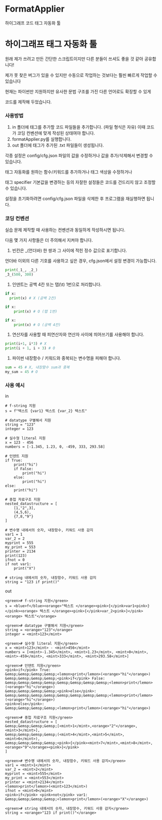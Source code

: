# FormatApplier
하이그래프 코드 태그 자동화 툴  

# 하이그래프 태그 자동화 툴

원래 제가 쓰려고 만든 간단한 스크립트이지만 다른 분들이 쓰셔도 좋을 것 같아 공유합니다!

제가 못 찾은 버그가 있을 수 있지만 수동으로 작업하는 것보다는 훨씬 빠르게 작업할 수 있습니다

현재는 파이썬만 지원하지만 유사한 문법 구조를 가진 다른 언어로도 확장할 수 있게 

코드를 제작해 두었습니다.

### 사용방법

1. in 폴더에 태그를 추가할 코드 파일들을 추가합니다. (파일 형식은 자유)
이때 코드가 코딩 컨벤션에 맞게 작성된 상태여야 합니다.
2. formatApplier.py를 실행합니다.
3. out 폴더에 태그가 추가된 .txt 파일들이 생성됩니다.

각종 설정은 config/cfg.json 파일의 값을 수정하거나 값을 추가/삭제해서 변경할 수 있습니다.

태그 자동화를 원하는 함수/키워드를 추가하거나 태그 색상을 수정하거나

태그 specifier 기본값을 변경하는 등의 자잘한 설정들은 코드를 건드리지 않고 조정할 수 있습니다.

설정을 초기화하려면 config/cfg.json 파일을 삭제한 후 프로그램을 재실행하면 됩니다.

### 코딩 컨벤션

실습 문제 제작할 때 사용하는 컨벤션과 동일하게 작성하시면 됩니다.

다음 몇 가지 사항들은 더 주의해서 지켜야 합니다.

1. 빈칸은 _(언더바) 한 쌍과 그 사이에 적힌 정수 값으로 표기합니다.

언더바 이외의 다른 기호를 사용하고 싶은 경우, cfg.json에서 설정 변경이 가능합니다.

```python
print(_1_, _2_)
_3_(500, 300)
```

1. 인덴트는 공백 4칸 또는 탭(\t) 1번으로 처리합니다.

```python
if x:
  print(x) # X (공백 2칸)

if x:
	print(x) # O (탭 1번)

if x:
    print(x) # O (공백 4칸)
```

1. 연산자를 사용할 때 피연산자와 연산자 사이에 띄어쓰기를 사용해야 합니다.

```python
print(i+1, i*3) # X
print(i + 1, i + 3) # O
```

1. 파이썬 내장함수 / 키워드와 중복되는 변수명을 피해야 합니다.

```python
sum = 45 # X, 내장함수 sum과 중복
my_sum = 45 # O
```


### 사용 예시

in

```
# f-string 지원
s = f"텍스트 {var1} 텍스트 {var_2} 텍스트"

# datatype 구별해서 지원
string = "123"
integer = 123

# 실수형 literal 지원
x = 123 - 456
numbers = [-1.345, 1.23, 0, -459, 333, 293.58]

# 인덴트 지원
if True:
    print("hi")
    if False:
        print("hi")
    else:
        print("hi")
else:
    print("hi")

# 중첩 자료구조 지원
nested_datastructure = [
    [1,"2",3],
    (4,5,6),
    {7,8,"9"}
]

# 변수명 내에서의 숫자, 내장함수, 키워드 사용 감지
var1 = 1
var_2 = 2
myprint = 555
my_print = 553
printer = 2134
print(123)
ifnot = 0
if not var1:
    print("X")

# string 내에서의 숫자, 내장함수, 키워드 사용 감지
string = "123 if print()"
```

out

```
<green># f-string 지원</green>
s = <blue>f</blue><orange>"텍스트 </orange><pink>{</pink>var1<pink>}</pink><orange> 텍스트 </orange><pink>{</pink>var_2<pink>}</pink><orange> 텍스트"</orange>

<green># datatype 구별해서 지원</green>
string = <orange>"123"</orange>
integer = <mint>123</mint>

<green># 실수형 literal 지원</green>
x = <mint>123</mint> - <mint>456</mint>
numbers = [<mint>-1.345</mint>, <mint>1.23</mint>, <mint>0</mint>, <mint>-459</mint>, <mint>333</mint>, <mint>293.58</mint>]

<green># 인덴트 지원</green>
<pink>if</pink> True:
&emsp;&emsp;&emsp;&emsp;<lemon>print</lemon>(<orange>"hi"</orange>)
&emsp;&emsp;&emsp;&emsp;<pink>if</pink> False:
&emsp;&emsp;&emsp;&emsp;&emsp;&emsp;&emsp;&emsp;<lemon>print</lemon>(<orange>"hi"</orange>)
&emsp;&emsp;&emsp;&emsp;<pink>else</pink>:
&emsp;&emsp;&emsp;&emsp;&emsp;&emsp;&emsp;&emsp;<lemon>print</lemon>(<orange>"hi"</orange>)
<pink>else</pink>:
&emsp;&emsp;&emsp;&emsp;<lemon>print</lemon>(<orange>"hi"</orange>)

<green># 중첩 자료구조 지원</green>
nested_datastructure = [
&emsp;&emsp;&emsp;&emsp;[<mint>1</mint>,<orange>"2"</orange>,<mint>3</mint>],
&emsp;&emsp;&emsp;&emsp;(<mint>4</mint>,<mint>5</mint>,<mint>6</mint>),
&emsp;&emsp;&emsp;&emsp;<pink>{</pink><mint>7</mint>,<mint>8</mint>,<orange>"9"</orange><pink>}</pink>
]

<green># 변수명 내에서의 숫자, 내장함수, 키워드 사용 감지</green>
var1 = <mint>1</mint>
var_2 = <mint>2</mint>
myprint = <mint>555</mint>
my_print = <mint>553</mint>
printer = <mint>2134</mint>
<lemon>print</lemon>(<mint>123</mint>)
ifnot = <mint>0</mint>
<pink>if</pink> <pink>not</pink> var1:
&emsp;&emsp;&emsp;&emsp;<lemon>print</lemon>(<orange>"X"</orange>)

<green># string 내에서의 숫자, 내장함수, 키워드 사용 감지</green>
string = <orange>"123 if print()"</orange>
```
